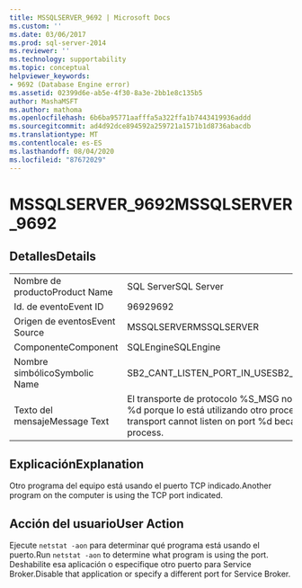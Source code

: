 ```yaml
---
title: MSSQLSERVER_9692 | Microsoft Docs
ms.custom: ''
ms.date: 03/06/2017
ms.prod: sql-server-2014
ms.reviewer: ''
ms.technology: supportability
ms.topic: conceptual
helpviewer_keywords:
- 9692 (Database Engine error)
ms.assetid: 02399d6e-ab5e-4f30-8a3e-2bb1e8c135b5
author: MashaMSFT
ms.author: mathoma
ms.openlocfilehash: 6b6ba95771aafffa5a322ffa1b7443419936addd
ms.sourcegitcommit: ad4d92dce894592a259721a1571b1d8736abacdb
ms.translationtype: MT
ms.contentlocale: es-ES
ms.lasthandoff: 08/04/2020
ms.locfileid: "87672029"
---
```

# <a name="mssqlserver_9692"></a><span data-ttu-id="df0ed-102">MSSQLSERVER_9692</span><span class="sxs-lookup"><span data-stu-id="df0ed-102">MSSQLSERVER_9692</span></span>
    
## <a name="details"></a><span data-ttu-id="df0ed-103">Detalles</span><span class="sxs-lookup"><span data-stu-id="df0ed-103">Details</span></span>  
  
|||  
|-|-|  
|<span data-ttu-id="df0ed-104">Nombre de producto</span><span class="sxs-lookup"><span data-stu-id="df0ed-104">Product Name</span></span>|<span data-ttu-id="df0ed-105">SQL Server</span><span class="sxs-lookup"><span data-stu-id="df0ed-105">SQL Server</span></span>|  
|<span data-ttu-id="df0ed-106">Id. de evento</span><span class="sxs-lookup"><span data-stu-id="df0ed-106">Event ID</span></span>|<span data-ttu-id="df0ed-107">9692</span><span class="sxs-lookup"><span data-stu-id="df0ed-107">9692</span></span>|  
|<span data-ttu-id="df0ed-108">Origen de eventos</span><span class="sxs-lookup"><span data-stu-id="df0ed-108">Event Source</span></span>|<span data-ttu-id="df0ed-109">MSSQLSERVER</span><span class="sxs-lookup"><span data-stu-id="df0ed-109">MSSQLSERVER</span></span>|  
|<span data-ttu-id="df0ed-110">Componente</span><span class="sxs-lookup"><span data-stu-id="df0ed-110">Component</span></span>|<span data-ttu-id="df0ed-111">SQLEngine</span><span class="sxs-lookup"><span data-stu-id="df0ed-111">SQLEngine</span></span>|  
|<span data-ttu-id="df0ed-112">Nombre simbólico</span><span class="sxs-lookup"><span data-stu-id="df0ed-112">Symbolic Name</span></span>|<span data-ttu-id="df0ed-113">SB2_CANT_LISTEN_PORT_IN_USE</span><span class="sxs-lookup"><span data-stu-id="df0ed-113">SB2_CANT_LISTEN_PORT_IN_USE</span></span>|  
|<span data-ttu-id="df0ed-114">Texto del mensaje</span><span class="sxs-lookup"><span data-stu-id="df0ed-114">Message Text</span></span>|<span data-ttu-id="df0ed-115">El transporte de protocolo %S_MSG no puede escuchar en el puerto %d porque lo está utilizando otro proceso.</span><span class="sxs-lookup"><span data-stu-id="df0ed-115">The %S_MSG protocol transport cannot listen on port %d because it is in use by another process.</span></span>|  
  
## <a name="explanation"></a><span data-ttu-id="df0ed-116">Explicación</span><span class="sxs-lookup"><span data-stu-id="df0ed-116">Explanation</span></span>  
 <span data-ttu-id="df0ed-117">Otro programa del equipo está usando el puerto TCP indicado.</span><span class="sxs-lookup"><span data-stu-id="df0ed-117">Another program on the computer is using the TCP port indicated.</span></span>  
  
## <a name="user-action"></a><span data-ttu-id="df0ed-118">Acción del usuario</span><span class="sxs-lookup"><span data-stu-id="df0ed-118">User Action</span></span>  
 <span data-ttu-id="df0ed-119">Ejecute `netstat -aon` para determinar qué programa está usando el puerto.</span><span class="sxs-lookup"><span data-stu-id="df0ed-119">Run `netstat -aon` to determine what program is using the port.</span></span> <span data-ttu-id="df0ed-120">Deshabilite esa aplicación o especifique otro puerto para Service Broker.</span><span class="sxs-lookup"><span data-stu-id="df0ed-120">Disable that application or specify a different port for Service Broker.</span></span>  
  
  
